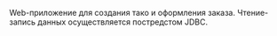 Web-приложение для создания тако и оформления заказа.
Чтение-запись данных осуществляется постредстом JDBC.